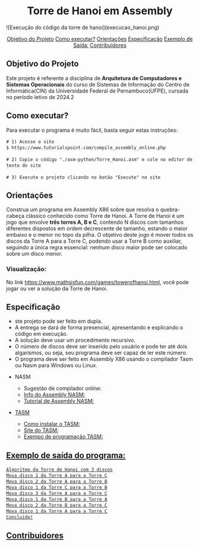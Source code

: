<h1 align="center">Torre de Hanoi em Assembly</h1>
![Execução do código da torre de hanoi](execucao_hanoi.png)

<p align="center">
    <a href="objetivo">Objetivo do Projeto</a>
    <a href="executar">Como executar?</a>
    <a href="orientacoes">Orientações</a>
    <a href="especificacao">Especificação</a>
    <a href="exemplo">Exemplo de Saída:</a>
    <a href="contribuidores">Contribuidores</a>
</p>

<h2>Objetivo do Projeto</h2>
Este projeto é referente a disciplina de <strong>Arquitetura de Computadores e Sistemas Operacionais</strong> do curso de Sistemas de Informação do Centro de Informática(CIN) da Universidade Federal de Pernambuco(UFPE), cursada no período letivo de 2024.2

<h2>Como executar?</h2>
Para executar o programa é muito fácil, basta seguir estas instruções:

```
# 1) Acesse o site
$ https://www.tutorialspoint.com/compile_assembly_online.php

# 2) Copie o código "./asm-python/Torre_Hanoi.asm" e cole no editor de texto do site

# 3) Execute o projeto clicando no botão "Execute" no site
```

<h2>Orientações</h2>
Construa um programa em Assembly X86 sobre que resolva o quebra-cabeça clássico conhecido como Torre de Hanoi. A Torre de Hanoi é um jogo que envolve <strong>três torres A, B e C</strong>, contendo N discos com tamanhos diferentes dispostos em ordem decrescente de tamanho, estando o maior embaixo e o menor no topo da pilha. O objetivo deste jogo é mover todos os discos da Torre A para a Torre C, podendo usar a Torre B como auxiliar, seguindo a única regra essencial: nenhum disco maior pode ser colocado sobre um disco menor.

<h3><strong>Visualização:</strong></h3>
No link <a href="https://www.mathsisfun.com/games/towerofhanoi.html">https://www.mathsisfun.com/games/towerofhanoi.html</a>, você pode jogar ou ver a solução da Torre de Hanoi.</p>

<h2>Especificação</h2>
<ul>
    <li>ste projeto pode ser feito em dupla.</li>
    <li>A entrega se dará de forma presencial, apresentando e explicando o código em execução.</li>
    <li>A solução deve usar um procedimento recursivo.</li>
    <li>O número de discos deve ser inserido pelo usuário e pode ter até dois algarismos, ou seja, seu programa deve ser capaz de ler este número.</li>
    <li>O programa deve ser feito em Assembly X86 usando o compilador Tasm ou  Nasm para Windows ou Linux.</li>
</ul>
<ul>
    <li>NASM</li>
    <ul>
    <li>Sugestão de compilador online: <a href="http://www.tutorialspoint.com/compile_assembly_online.php"></li>
    <li>Info do Assembly NASM: <a href="https://mentebinaria.gitbook.io/assembly/"></li>
    <li>Tutorial de Assembly NASM: <a href="https://www.tutorialspoint.com/assembly_programming/index.htm"></li>
</ul>
</ul>
<ul>
    <li>TASM</li>
    <ul>
    <li>Como instalar o TASM: <a href="https://www.youtube.com/watch?v=PQqLLd7owdQ"></li>
    <li>Site do TASM: <a href="https://sourceforge.net/projects/guitasm8086/"></li>
    <li>Exempo de programação TASM: <a href="https://www.facom.ufu.br/~gustavo/OC1/Apresentacoes/Assembly.pdf"></li>
</ul>
</ul>

<h2>Exemplo de saída do programa:</h2>

```
Algoritmo da Torre de Hanoi com 3 discos
Mova disco 1 da Torre A para a Torre C
Mova disco 2 da Torre A para a Torre B
Mova disco 1 da Torre C para a Torre B
Mova disco 3 da Torre A para a Torre C
Mova disco 1 da Torre B para a Torre A
Mova disco 2 da Torre B para a Torre C
Mova disco 1 da Torre A para a Torre C
Concluido!
```

<h2>Contribuidores</h2>
